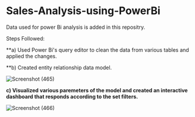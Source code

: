 # Sales-Analysis-using-PowerBi
Data used for power Bi analysis is added in this repositry.

Steps Followed:

**a) Used Power Bi's query editor to clean the data from various tables and applied the changes.
 
**b) Created entity relationship data model.

![Screenshot (465)](https://user-images.githubusercontent.com/99244447/211257909-0123e550-fa6f-4d16-a8f6-3316cfa5adf7.png)


**c) Visualized various paremeters of the model and created an interactive dashboard that responds according to the set filters.**

![Screenshot (466)](https://user-images.githubusercontent.com/99244447/211257953-df38a757-2a20-48cc-ab82-6ad184f58bdf.png)





